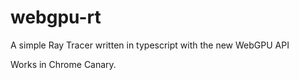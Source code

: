 # webgpu-rt

A simple Ray Tracer written in typescript with the new WebGPU API

Works in Chrome Canary.
